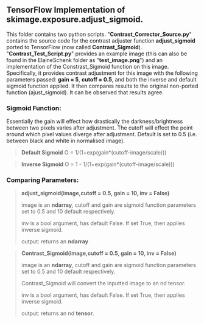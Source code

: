 ## TensorFlow Implementation of skimage.exposure.adjust_sigmoid. 

This folder contains two python scripts. "**Contrast_Corrector_Source.py**" contains the source code for the 
contrast adjuster function **adjust_sigmoid** ported to TensorFlow (now called **Contrast_Sigmoid**). "**Contrast_Test_Script.py**" 
provides an example image (this can also be found in the ElaineSchenk folder as "**test_image.png**") and an implementation 
of the Constrast_Sigmoid function on this image. Specifically, it provides contrast adjustment for this image with the following parameters passed: **gain = 5**, **cutoff = 0.5**, and both the inverse and default sigmoid function applied. It then compares results to the original non-ported function (ajust_sigmoid). It can be observed that results agree. 

### Sigmoid Function: 
Essentially the gain will effect how drastically the darkness/brightness between two pixels varies after adjustment. 
The cutoff will effect the point around which pixel values diverge after adjustment. Default is set to 0.5 (i.e. between
black and white in normalised image). 

> **Default Sigmoid**
> O = 1/(1+exp(gain*(cutoff-image/scale)))

> **Inverse Sigmoid**
> O = 1 - 1/(1+exp(gain*(cutoff-image/scale)))

### Comparing Parameters: 

> **adjust_sigmoid(image,cutoff = 0.5, gain = 10, inv = False)**
>
> image is an **ndarray**, cutoff and gain are sigmoid function parameters set to 0.5 and 10 default respectively. 
>
> inv is a bool argument, has default False. If set True, then applies inverse sigmoid. 
>
> output: returns an **ndarray**

> **Contrast_Sigmoid(image,cutoff = 0.5, gain = 10, inv = False)**
>
> image is an **ndarray**, cutoff and gain are sigmoid function parameters set to 0.5 and 10 default respectively. 
>
> Contrast_Sigmoid will convert the inputted image to an nd tensor. 
>
> inv is a bool argument, has default False. If set True, then applies inverse sigmoid. 
>
> output: returns an nd **tensor**. 






